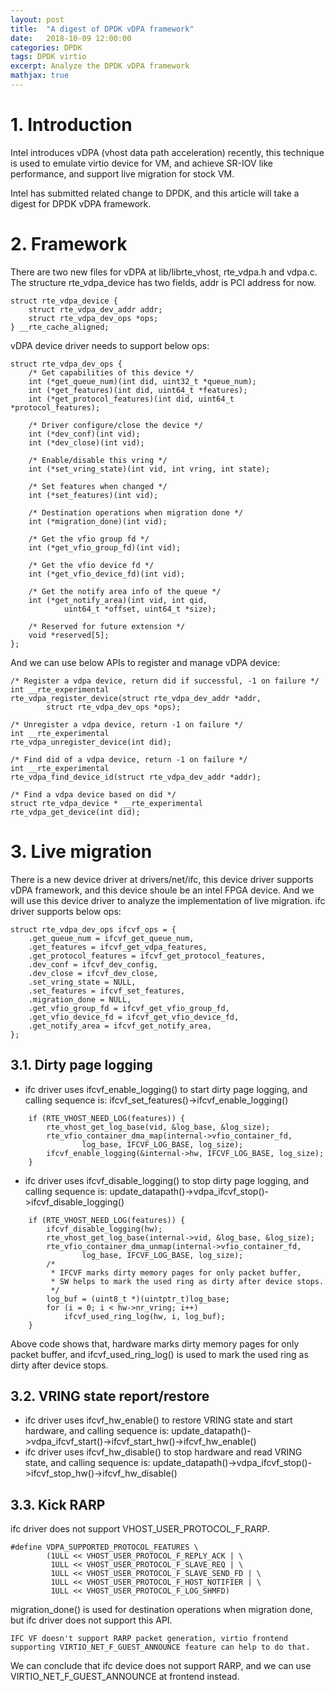 ```yaml
---
layout: post
title:  "A digest of DPDK vDPA framework"
date:   2018-10-09 12:00:00
categories: DPDK
tags: DPDK virtio
excerpt: Analyze the DPDK vDPA framework
mathjax: true
---
```

# 1. Introduction
Intel introduces vDPA (vhost data path acceleration) recently, this technique is used to emulate virtio device for VM, and achieve SR-IOV like performance, and support live migration for stock VM.

Intel has submitted related change to DPDK, and this article will take a digest for DPDK vDPA framework.

# 2. Framework
There are two new files for vDPA at lib/librte_vhost, rte_vdpa.h and vdpa.c.
The structure rte_vdpa_device has two fields, addr is PCI address for now.
```
struct rte_vdpa_device {
	struct rte_vdpa_dev_addr addr;
	struct rte_vdpa_dev_ops *ops;
} __rte_cache_aligned;
```
vDPA device driver needs to support below ops:
```
struct rte_vdpa_dev_ops {
	/* Get capabilities of this device */
	int (*get_queue_num)(int did, uint32_t *queue_num);
	int (*get_features)(int did, uint64_t *features);
	int (*get_protocol_features)(int did, uint64_t *protocol_features);

	/* Driver configure/close the device */
	int (*dev_conf)(int vid);
	int (*dev_close)(int vid);

	/* Enable/disable this vring */
	int (*set_vring_state)(int vid, int vring, int state);

	/* Set features when changed */
	int (*set_features)(int vid);

	/* Destination operations when migration done */
	int (*migration_done)(int vid);

	/* Get the vfio group fd */
	int (*get_vfio_group_fd)(int vid);

	/* Get the vfio device fd */
	int (*get_vfio_device_fd)(int vid);

	/* Get the notify area info of the queue */
	int (*get_notify_area)(int vid, int qid,
			uint64_t *offset, uint64_t *size);

	/* Reserved for future extension */
	void *reserved[5];
};
```
And we can use below APIs to register and manage vDPA device:
```
/* Register a vdpa device, return did if successful, -1 on failure */
int __rte_experimental
rte_vdpa_register_device(struct rte_vdpa_dev_addr *addr,
		struct rte_vdpa_dev_ops *ops);

/* Unregister a vdpa device, return -1 on failure */
int __rte_experimental
rte_vdpa_unregister_device(int did);

/* Find did of a vdpa device, return -1 on failure */
int __rte_experimental
rte_vdpa_find_device_id(struct rte_vdpa_dev_addr *addr);

/* Find a vdpa device based on did */
struct rte_vdpa_device * __rte_experimental
rte_vdpa_get_device(int did);
```
# 3. Live migration
There is a new device driver at drivers/net/ifc, this device driver supports vDPA framework, and this device shoule be an intel FPGA device.
And we will use this device driver to analyze the implementation of live migration.
ifc driver supports below ops:
```
struct rte_vdpa_dev_ops ifcvf_ops = {
	.get_queue_num = ifcvf_get_queue_num,
	.get_features = ifcvf_get_vdpa_features,
	.get_protocol_features = ifcvf_get_protocol_features,
	.dev_conf = ifcvf_dev_config,
	.dev_close = ifcvf_dev_close,
	.set_vring_state = NULL,
	.set_features = ifcvf_set_features,
	.migration_done = NULL,
	.get_vfio_group_fd = ifcvf_get_vfio_group_fd,
	.get_vfio_device_fd = ifcvf_get_vfio_device_fd,
	.get_notify_area = ifcvf_get_notify_area,
};
```
## 3.1. Dirty page logging
* ifc driver uses ifcvf_enable_logging() to start dirty page logging, and calling sequence is: ifcvf_set_features()->ifcvf_enable_logging()
```
	if (RTE_VHOST_NEED_LOG(features)) {
		rte_vhost_get_log_base(vid, &log_base, &log_size);
		rte_vfio_container_dma_map(internal->vfio_container_fd,
				log_base, IFCVF_LOG_BASE, log_size);
		ifcvf_enable_logging(&internal->hw, IFCVF_LOG_BASE, log_size);
	}
```
* ifc driver uses ifcvf_disable_logging() to stop dirty page logging, and calling sequence is: update_datapath()->vdpa_ifcvf_stop()->ifcvf_disable_logging()
```
	if (RTE_VHOST_NEED_LOG(features)) {
		ifcvf_disable_logging(hw);
		rte_vhost_get_log_base(internal->vid, &log_base, &log_size);
		rte_vfio_container_dma_unmap(internal->vfio_container_fd,
				log_base, IFCVF_LOG_BASE, log_size);
		/*
		 * IFCVF marks dirty memory pages for only packet buffer,
		 * SW helps to mark the used ring as dirty after device stops.
		 */
		log_buf = (uint8_t *)(uintptr_t)log_base;
		for (i = 0; i < hw->nr_vring; i++)
			ifcvf_used_ring_log(hw, i, log_buf);
	}
```

Above code shows that, hardware marks dirty memory pages for only packet buffer, and ifcvf_used_ring_log() is used to mark the used ring as dirty after device stops.
## 3.2. VRING state report/restore
* ifc driver uses ifcvf_hw_enable() to restore VRING state and start hardware, and calling sequence is: update_datapath()->vdpa_ifcvf_start()->ifcvf_start_hw()->ifcvf_hw_enable()
* ifc driver uses ifcvf_hw_disable() to stop hardware and read VRING state, and calling sequence is: update_datapath()->vdpa_ifcvf_stop()->ifcvf_stop_hw()->ifcvf_hw_disable()

## 3.3. Kick RARP
ifc driver does not support VHOST_USER_PROTOCOL_F_RARP.
```
#define VDPA_SUPPORTED_PROTOCOL_FEATURES \
		(1ULL << VHOST_USER_PROTOCOL_F_REPLY_ACK | \
		 1ULL << VHOST_USER_PROTOCOL_F_SLAVE_REQ | \
		 1ULL << VHOST_USER_PROTOCOL_F_SLAVE_SEND_FD | \
		 1ULL << VHOST_USER_PROTOCOL_F_HOST_NOTIFIER | \
		 1ULL << VHOST_USER_PROTOCOL_F_LOG_SHMFD)
```
migration_done() is used for destination operations when migration done, but ifc driver does not support this API.
```
IFC VF doesn't support RARP packet generation, virtio frontend supporting VIRTIO_NET_F_GUEST_ANNOUNCE feature can help to do that.
```
We can conclude that ifc device does not support RARP, and we can use VIRTIO_NET_F_GUEST_ANNOUNCE at frontend instead.
